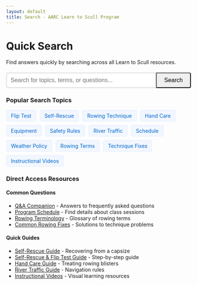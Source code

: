 ```yaml
---
layout: default
title: Search - AARC Learn to Scull Program
---
```


<div class="search-container">
  <h1>Quick Search</h1>
  <p>Find answers quickly by searching across all Learn to Scull resources.</p>
  
  <div class="search-form">
    <input type="text" id="search-input" placeholder="Search for topics, terms, or questions..." aria-label="Search">
    <button id="search-button" class="cta-button">Search</button>
  </div>
  
  <div id="search-results">
    <p id="results-message"></p>
    <ul id="results-list"></ul>
  </div>
</div>

<div class="mt-4 info-box note">
  <h3>Popular Search Topics</h3>
  <div class="popular-searches">
    <a href="#" data-search="flip test">Flip Test</a>
    <a href="#" data-search="self rescue">Self-Rescue</a>
    <a href="#" data-search="rowing technique">Rowing Technique</a>
    <a href="#" data-search="hand blisters">Hand Care</a>
    <a href="#" data-search="equipment">Equipment</a>
    <a href="#" data-search="safety rules">Safety Rules</a>
    <a href="#" data-search="river traffic">River Traffic</a>
    <a href="#" data-search="program schedule">Schedule</a>
    <a href="#" data-search="weather">Weather Policy</a>
    <a href="#" data-search="terminology">Rowing Terms</a>
    <a href="#" data-search="common fixes">Technique Fixes</a>
    <a href="#" data-search="video">Instructional Videos</a>
  </div>
</div>

<div class="mt-4 info-box tip">
  <h3>Direct Access Resources</h3>
  <div class="two-col-grid">
    <div>
      <h4>Common Questions</h4>
      <ul class="mb-0">
        <li><a href="{{ site.baseurl }}/course_materials/learner/QA_Companion.html">Q&A Companion</a> - Answers to frequently asked questions</li>
        <li><a href="{{ site.baseurl }}/course_materials/learner/Program_Schedule.html">Program Schedule</a> - Find details about class sessions</li>
        <li><a href="{{ site.baseurl }}/textbook/chapters/part5.html#appendix-a-glossary-of-rowing-terms">Rowing Terminology</a> - Glossary of rowing terms</li>
        <li><a href="{{ site.baseurl }}/course_materials/learner/technical/Common_Rowing_Fixes.html">Common Rowing Fixes</a> - Solutions to technique problems</li>
      </ul>
    </div>
    <div>
      <h4>Quick Guides</h4>
      <ul class="mb-0">
        <li><a href="{{ site.baseurl }}/src/Sculling_Self_Rescue_Guide.html">Self-Rescue Guide</a> - Recovering from a capsize</li>
        <li><a href="{{ site.baseurl }}/src/Sculling_Self_Rescue_Guide.html">Self-Rescue & Flip Test Guide</a> - Step-by-step guide</li>
        <li><a href="{{ site.baseurl }}/src/Rowers_Hand_Blister_Treatment.html">Hand Care Guide</a> - Treating rowing blisters</li>
        <li><a href="{{ site.baseurl }}/course_materials/learner/safety/River_Traffic_Guide.html">River Traffic Guide</a> - Navigation rules</li>
        <li><a href="{{ site.baseurl }}/course_materials/learner/technical/Instructional_Videos.html">Instructional Videos</a> - Visual learning resources</li>
      </ul>
    </div>
  </div>
</div>

<script>
document.addEventListener('DOMContentLoaded', function() {
  // Get the base URL for the site to process paths correctly
  const siteBaseUrl = '{{ site.baseurl }}';
  console.log('Site baseUrl:', siteBaseUrl);
  
  // Debug function to help identify any path processing issues
  function debugPath(original, processed) {
    console.debug(`Path processing: "${original}" → "${processed}"`);
    return processed;
  }
  
  // Check if there's a hash in the URL indicating a search term
  const hash = window.location.hash.substring(1);
  if (hash) {
    const searchTerm = decodeURIComponent(hash);
    document.getElementById('search-input').value = searchTerm;
    // Trigger search automatically
    setTimeout(function() {
      performSearch();
    }, 100);
  }

  // Search index content structure
  const searchIndex = [
    // Learn to Scull Program pages
    { title: "Learn to Scull Program", path: "{{ site.baseurl }}/", keywords: "learn scull rowing program overview intensive weekend introduction beginner novice start learning new rower", summary: "Overview of the Learn to Scull program, including program features, schedule, and requirements." },
    { title: "Program Schedule", path: "{{ site.baseurl }}/course_materials/learner/Program_Schedule.html", keywords: "schedule sessions weekend timing format progression four saturday sunday morning 8am class dates times meeting", summary: "Details about the four-session weekend intensive format including times, dates, and session progression." },
    { title: "Learner's Guide", path: "{{ site.baseurl }}/course_materials/learner/Learner_Guide.html", keywords: "guide instructions basics technique rowing motion stroke sculling catch drive finish recovery feathering square blade", summary: "Comprehensive guide to sculling concepts and techniques for beginners." },
    { title: "Q&A Companion", path: "{{ site.baseurl }}/course_materials/learner/QA_Companion.html", keywords: "questions answers FAQ frequently asked common concerns program length requirements prerequisites what to wear clothing attire", summary: "Answers to frequently asked questions about the Learn to Scull program." },
    { title: "Quick Answers", path: "{{ site.baseurl }}/quick-answers/", keywords: "quick help fast answers immediate resources quick reference common questions lookup find information", summary: "Quick reference guide to common questions and resources organized by topic." },
    
    // Safety pages
    { title: "Self-Rescue & Flip Test Guide", path: "{{ site.baseurl }}/src/Sculling_Self_Rescue_Guide.html", keywords: "flip test capsizing practice self rescue demonstration requirements wet exit capsize drill procedure walk through recovery get back in", summary: "Comprehensive guide covering both the flip test procedure and self-rescue techniques required for all AARC scullers." },
    { title: "River Traffic Guide", path: "{{ site.baseurl }}/course_materials/learner/safety/River_Traffic_Guide.html", keywords: "river traffic pattern navigation rules right-of-way direction clockwise counter-clockwise starboard port side map waterway", summary: "Guidelines for navigating Argo pond and understanding river traffic patterns." },
    { title: "Weather Guidelines", path: "{{ site.baseurl }}/course_materials/learner/safety/Weather_Guidelines.html", keywords: "weather conditions wind rain lightning thunder temperature cold hot cancellation policy meters per second whitecaps waves fog visibility", summary: "Safety guidelines for rowing in various weather conditions." },
    { title: "Safety Rules", path: "{{ site.baseurl }}/src/AARC_Safety_Rules.pdf", keywords: "safety rules regulations requirements emergency procedures visibility lights life jacket PFD flotation device rowing alone buddy system sign out log", summary: "Essential safety guidelines for all AARC rowers." },
    { title: "Emergency Procedures", path: "{{ site.baseurl }}/coach_portal/safety/Emergency_Procedures.html", keywords: "emergency procedures first aid injury accident response protocol help rescue call 911 medical", summary: "Step-by-step procedures for handling emergency situations at the boathouse or on the water." },
    
    // Technical resources
    { title: "Hand Care Guide", path: "{{ site.baseurl }}/src/Rowers_Hand_Blister_Treatment.html", keywords: "hand care blisters calluses treatment prevention gloves tape hands hurt sore pain palms fingers", summary: "Preventing and treating hand blisters from rowing." },
    { title: "Rowing Terminology", path: "{{ site.baseurl }}/textbook/chapters/part5.html#appendix-a-glossary-of-rowing-terms", keywords: "terms vocabulary glossary dictionary rowing language jargon definitions technical words boat parts oar", summary: "Comprehensive glossary of rowing terms and their definitions." },
    { title: "Boathouse Rules", path: "{{ site.baseurl }}/src/Boathouse_Rules_and_Equipment_Care.html", keywords: "boathouse rules equipment care storage handling respect boat rack carrying lifting launching", summary: "Rules for using the boathouse facilities and caring for equipment." },
    { title: "Common Rowing Fixes", path: "{{ site.baseurl }}/course_materials/learner/technical/Common_Rowing_Fixes.html", keywords: "technical fixes problems issues troubleshooting common mistakes corrections technique tips help advice rushing forward early square late square catching air blade depth", summary: "Solutions for common technical issues that beginner rowers experience." },
    { title: "Instructional Videos", path: "{{ site.baseurl }}/course_materials/learner/technical/Instructional_Videos.html", keywords: "videos tutorials demonstrations visual instruction technique youtube learning resources watch see demonstrations", summary: "Curated collection of instructional videos demonstrating proper rowing technique and skills." },
    { title: "Technical Frameworks", path: "{{ site.baseurl }}/course_materials/learner/technical/Technical_Frameworks.html", keywords: "technique frameworks models approaches teaching methods concepts body position posture stroke sequence", summary: "Analytical frameworks for understanding and teaching proper rowing technique." },
    
    // Coach resources
    { title: "Coach Manual", path: "{{ site.baseurl }}/coach_portal/manual/Coach_Manual.html", keywords: "coach manual instructor teaching guide methods approach philosophy training development skill", summary: "Comprehensive guide for coaches teaching the Learn to Scull program." },
    { title: "Daily Coach Checklist", path: "{{ site.baseurl }}/assets/pdf/daily_coach_checklist.html", keywords: "coach checklist preparation session planning daily tasks equipment safety checks before class", summary: "Daily checklist to ensure coaches are prepared for each session." },
    { title: "Session 1 Plan", path: "{{ site.baseurl }}/coach_portal/session_plans/Session_1_Plan.html", keywords: "session 1 plan first lesson introduction basics flip test getting in out boat initial", summary: "Detailed plan for teaching the first session of the Learn to Scull program." },
    { title: "Session 2 Plan", path: "{{ site.baseurl }}/coach_portal/session_plans/Session_2_Plan.html", keywords: "session 2 plan second lesson technique development stroke catch drive hands away sequencing", summary: "Detailed plan for teaching the second session of the Learn to Scull program." },
    { title: "Session 3 Plan", path: "{{ site.baseurl }}/coach_portal/session_plans/Session_3_Plan.html", keywords: "session 3 plan third lesson advanced skills balance recovery body angle blade work", summary: "Detailed plan for teaching the third session of the Learn to Scull program." },
    { title: "Session 4 Plan", path: "{{ site.baseurl }}/coach_portal/session_plans/Session_4_Plan.html", keywords: "session 4 plan fourth final lesson navigation independence river rules traffic pattern", summary: "Detailed plan for teaching the fourth session of the Learn to Scull program." },
    { title: "Key Drills Repertoire", path: "{{ site.baseurl }}/coach_portal/technical/Key_Drills_Repertoire.html", keywords: "drills exercises practice technique development skill building progression coaching tools methods", summary: "Comprehensive collection of drills for teaching and improving rowing skills." },
    { title: "Technical Corrections", path: "{{ site.baseurl }}/coach_portal/technical/Common_Technical_Issues_and_Corrections.html", keywords: "technical corrections issues problems fixes coaching advice teaching troubleshooting technique", summary: "Guide for coaches on identifying and correcting common rowing technique issues." },
    
    // Communication resources
    { title: "Email Templates", path: "{{ site.baseurl }}/coach_portal/communication/Email_Templates.html", keywords: "email templates communication participants class information updates correspondence messages", summary: "Templates for coach-participant communication throughout the program." },
    { title: "Weather Email Templates", path: "{{ site.baseurl }}/coach_portal/communication/Weather_Email_Templates.html", keywords: "weather cancellation delay email communication templates reschedule contingency plan", summary: "Communication templates for weather-related changes to the program schedule." },
    { title: "Introduction Package", path: "{{ site.baseurl }}/coach_portal/communication/IntroPackage.html", keywords: "introduction welcome info package preparation what to bring what to wear before starting", summary: "Welcome information for new participants before the program begins." },
    { title: "Session 1 Package", path: "{{ site.baseurl }}/coach_portal/communication/Session1_Package.html", keywords: "session 1 first getting started introduction day one preparation info", summary: "Information about the first session of the Learn to Scull program." },
    { title: "Session 2 Package", path: "{{ site.baseurl }}/coach_portal/communication/Session2_Package.html", keywords: "session 2 second building foundation day two preparation info", summary: "Information about the second session of the Learn to Scull program." },
    { title: "Session 3 Package", path: "{{ site.baseurl }}/coach_portal/communication/Session3_Package.html", keywords: "session 3 third learning push day three preparation info", summary: "Information about the third session of the Learn to Scull program." },
    { title: "Session 4 Package", path: "{{ site.baseurl }}/coach_portal/communication/Session4_Package.html", keywords: "session 4 fourth final navigation independence day four preparation info", summary: "Information about the fourth and final session of the Learn to Scull program." },
    { title: "Post-Course Package", path: "{{ site.baseurl }}/coach_portal/communication/PostCourse_Package.html", keywords: "post course after completion next steps continuing rowing club membership graduation", summary: "Information for participants after completing the Learn to Scull program." },
    
    // Textbook chapters 
    { title: "Textbook: Getting Started", path: "{{ site.baseurl }}/textbook/chapters/part1.html", keywords: "textbook part 1 getting started introduction overview program structure components", summary: "First section of the comprehensive textbook covering program introduction and overview." },
    { title: "Textbook: For the Learner", path: "{{ site.baseurl }}/textbook/chapters/part2.html", keywords: "textbook part 2 learner information technique development sequence progression skills", summary: "Second section of the comprehensive textbook with detailed instruction for learners." },
    { title: "Textbook: Safety", path: "{{ site.baseurl }}/textbook/chapters/part3.html", keywords: "textbook part 3 safety procedures protocols emergency management risk assessment prevention", summary: "Third section of the comprehensive textbook covering all safety aspects of rowing." },
    { title: "Coach Textbook", path: "{{ site.baseurl }}/coach_portal/textbook/coach_complete.html", keywords: "textbook coach teaching instruction methodology pedagogy session design", summary: "Comprehensive textbook with guidance for coaches in the Learn to Scull program." },
    { title: "Textbook: Appendices", path: "{{ site.baseurl }}/textbook/chapters/part4.html", keywords: "textbook part 4 appendices glossary terms definitions resources reference materials", summary: "Fourth section of the comprehensive textbook with reference materials and appendices." },
    { title: "Complete Textbook", path: "{{ site.baseurl }}/textbook/all.html", keywords: "textbook complete full comprehensive guide reference all chapters combined entire", summary: "Complete course materials in a traditional textbook format with all chapters combined." },
    
    // Assessment and knowledge checks
    { title: "Knowledge Check Quizzes", path: "{{ site.baseurl }}/src/quiz_module.html", keywords: "quiz quizzes test questions assessment learning check knowledge verification understanding", summary: "Interactive quizzes to test your knowledge of rowing concepts and safety." },
    { title: "Participant Assessment", path: "{{ site.baseurl }}/coach_portal/assessment/Participant_Assessment_Checklist.html", keywords: "assessment evaluation progress skills checklist competency mastery tracking learning", summary: "Checklist for coaches to track participant progress and skill development." },
    
    // Additional resources
    { title: "Meet Our Team", path: "{{ site.baseurl }}/team/", keywords: "team coaches instructors staff experience background expertise qualifications certifications", summary: "Information about the AARC Learn to Scull coaching team." },
    { title: "About AARC", path: "{{ site.baseurl }}/about/", keywords: "about AARC Ann Arbor Rowing Club history mission values organization structure club information", summary: "Information about the Ann Arbor Rowing Club, its history, and mission." },
    { title: "Club Policies", path: "{{ site.baseurl }}/textbook/chapters/part5.html#appendix-b-aarc-policies", keywords: "policies rules procedures code conduct safesport behavior expectations membership requirements", summary: "AARC club policies including Code of Conduct and SafeSport Policy." },
    { title: "Resources", path: "{{ site.baseurl }}/resources/", keywords: "resources additional materials references links external websites books videos", summary: "Additional resources for rowers beyond the Learn to Scull program." }
  ];

  const searchInput = document.getElementById('search-input');
  const searchButton = document.getElementById('search-button');
  const resultsMessage = document.getElementById('results-message');
  const resultsList = document.getElementById('results-list');
  
  // Add event listeners for search
  searchButton.addEventListener('click', performSearch);
  searchInput.addEventListener('keypress', function(e) {
    if (e.key === 'Enter') {
      performSearch();
    }
  });
  
  // Set up popular search links
  const popularSearches = document.querySelectorAll('.popular-searches a');
  popularSearches.forEach(link => {
    link.addEventListener('click', function(e) {
      e.preventDefault();
      const searchTerm = this.dataset.search;
      searchInput.value = searchTerm;
      performSearch();
    });
  });
  
  function performSearch() {
    const searchTerm = searchInput.value.trim().toLowerCase();
    
    if (searchTerm === '') {
      resultsMessage.textContent = 'Please enter a search term.';
      resultsList.innerHTML = '';
      return;
    }
    
    const results = searchIndex.filter(item => {
      return item.title.toLowerCase().includes(searchTerm) || 
             item.keywords.toLowerCase().includes(searchTerm) ||
             item.summary.toLowerCase().includes(searchTerm);
    });
    
    displayResults(results, searchTerm);
  }
  
  function displayResults(results, searchTerm) {
    resultsList.innerHTML = '';
    
    if (results.length === 0) {
      resultsMessage.textContent = `No results found for "${searchTerm}".`;
      return;
    }
    
    resultsMessage.textContent = `Found ${results.length} results for "${searchTerm}":`;
    
    results.forEach(result => {
      const li = document.createElement('li');
      li.className = 'search-result-item';
      
      const titleLink = document.createElement('a');
      // Process the path to replace the Liquid tag with the actual baseUrl
      let pathWithRealBaseUrl;
      
      try {
        // Process path with more robust error handling
        if (result.path.includes('{{ site.baseurl }}')) {
          pathWithRealBaseUrl = result.path.replace(/\{\{\s*site\.baseurl\s*\}\}/g, siteBaseUrl);
        } else {
          // If no template tags found, just use path directly
          pathWithRealBaseUrl = result.path;
        }
        
        // Add leading slash if missing and not external URL
        if (!pathWithRealBaseUrl.startsWith('/') && 
            !pathWithRealBaseUrl.startsWith('http') &&
            !pathWithRealBaseUrl.startsWith(siteBaseUrl)) {
          pathWithRealBaseUrl = '/' + pathWithRealBaseUrl;
        }
      } catch (error) {
        console.error('Error processing path:', error, result.path);
        pathWithRealBaseUrl = '#'; // Fallback to prevent broken links
      }
      
      titleLink.href = pathWithRealBaseUrl;
      titleLink.textContent = result.title;
      titleLink.className = 'search-result-title';
      
      const summary = document.createElement('p');
      summary.textContent = result.summary;
      summary.className = 'search-result-summary';
      
      li.appendChild(titleLink);
      li.appendChild(summary);
      resultsList.appendChild(li);
    });
  }
});
</script>

<style>
.search-container {
  max-width: 800px;
  margin: 0 auto;
}

.search-form {
  display: flex;
  margin: 20px 0;
}

#search-input {
  flex: 1;
  padding: 10px;
  font-size: 16px;
  border: 2px solid #ddd;
  border-radius: 4px 0 0 4px;
}

#search-button {
  border-radius: 0 4px 4px 0;
  padding: 10px 20px;
  font-size: 16px;
  cursor: pointer;
}

.search-result-item {
  margin-bottom: 20px;
  padding: 15px;
  border: 1px solid #eee;
  border-radius: 4px;
  background-color: #f9f9f9;
}

.search-result-title {
  font-size: 18px;
  font-weight: bold;
  color: #0066cc;
  text-decoration: none;
}

.search-result-summary {
  margin-top: 5px;
  color: #333;
}

.popular-searches {
  display: flex;
  flex-wrap: wrap;
  gap: 10px;
}

.popular-searches a {
  background-color: #f2f7ff;
  border: 1px solid #e0e9ff;
  padding: 6px 12px;
  border-radius: 4px;
  text-decoration: none;
  color: #0066cc;
  transition: all 0.2s ease;
  font-size: 14px;
}

.popular-searches a:hover {
  background-color: #e0e9ff;
  border-color: #0066cc;
  text-decoration: none !important;
  transform: translateY(-1px);
}

@media (max-width: 600px) {
  .search-form {
    flex-direction: column;
  }
  
  #search-input {
    border-radius: 4px;
    margin-bottom: 10px;
    font-size: 16px; /* Prevents iOS zoom on focus */
    -webkit-appearance: none; /* Better iOS appearance */
  }
  
  #search-button {
    border-radius: 4px;
    width: 100%;
    padding: 12px;
  }
  
  .search-result-item {
    padding: 12px;
  }
  
  .search-result-title {
    font-size: 16px;
    line-height: 1.3;
    margin-bottom: 8px;
    display: block;
  }
  
  .two-col-grid {
    display: block;
  }
  
  .two-col-grid > div {
    margin-bottom: 20px;
  }
}
</style>
